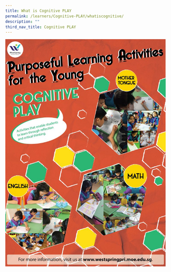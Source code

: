 ```yaml
---
title: What is Cognitive PLAY
permalink: /learners/Cognitive-PLAY/whatiscognitive/
description: ""
third_nav_title: Cognitive PLAY
---
```

![](/images/COGNITIVE-PLAY-723x1024.jpg)